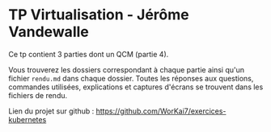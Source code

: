 # TP Virtualisation - Jérôme Vandewalle

Ce tp contient 3 parties dont un QCM (partie 4).

Vous trouverez les dossiers correspondant à chaque partie ainsi qu'un fichier ```rendu.md``` dans chaque dossier.
Toutes les réponses aux questions, commandes utilisées, explications et captures d'écrans se trouvent dans les fichiers de rendu.

Lien du projet sur github : https://github.com/WorKai7/exercices-kubernetes